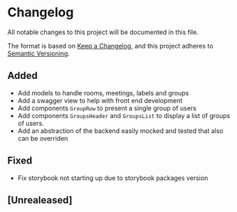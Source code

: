 # Changelog

All notable changes to this project will be documented in this file.

The format is based on [Keep a Changelog](https://keepachangelog.com/en/1.0.0/),
and this project adheres to [Semantic
Versioning](https://semver.org/spec/v2.0.0.html).

## Added

- Add models to handle rooms, meetings, labels and groups
- Add a swagger view to help with front end development
- Add components `GroupRow` to present a single group of users
- Add components `GroupsHeader` and `GroupsList` to display a list of
  groups of users.
- Add an abstraction of the backend easily mocked and tested
  that also can be overriden

## Fixed

- Fix storybook not starting up due to storybook packages version

## [Unrealeased]
